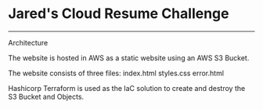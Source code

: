 # Jared's Cloud Resume Challenge
---
Architecture

The website is hosted in AWS as a static website using an AWS S3 Bucket.

The website consists of three files:
    index.html
    styles.css
    error.html

Hashicorp Terraform is used as the IaC solution to create and destroy the S3 Bucket and Objects.
